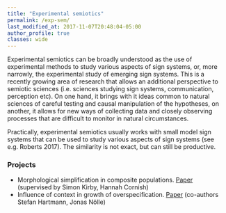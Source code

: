 ```yaml
---
title: "Experimental semiotics"
permalink: /exp-sem/
last_modified_at: 2017-11-07T20:48:04-05:00
author_profile: true
classes: wide
---
```


Experimental semiotics can be broadly understood as the use of experimental methods to study various aspects of sign systems, or, more narrowly, the experimental study of emerging sign systems. This is a recently growing area of research that allows an additional perspective to semiotic sciences (i.e. sciences studying sign systems, communication, perception etc). On one hand, it brings with it ideas common to natural sciences of careful testing and causal manipulation of the hypotheses, on another, it allows for new ways of collecting data and closely observing processes that are difficult to monitor in natural circumstances.

Practically, experimental semiotics usually works with small model sign systems that can be used to study various aspects of sign systems (see e.g. Roberts 2017). The similarity is not exact, but can still be productive.

### Projects
- Morphological simplification in composite populations. [Paper](https://doi.org/10.1093/jole/lzx011) (supervised by Simon Kirby, Hannah Cornish)
- Influence of context in growth of overspecification. [Paper](https://www.cil19.org/uploads/documents/Language_stability_and_morphological_complexity_in_situations_of_language_contact.pdf) (co-authors Stefan Hartmann, Jonas Nölle)
